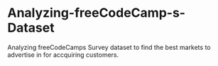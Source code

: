 # Analyzing-freeCodeCamp-s-Dataset
Analyzing freeCodeCamps Survey dataset to find the best markets to advertise in for accquiring customers.
